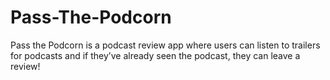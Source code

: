 # Pass-The-Podcorn
Pass the Podcorn is a podcast review app where users can listen to trailers for podcasts and if they’ve already seen the podcast, they can leave a review! 
